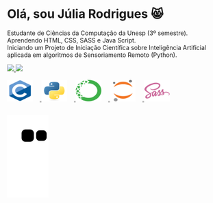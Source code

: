 <h1 align="left">Olá, sou Júlia Rodrigues 😸 </h1> 

Estudante de Ciências da Computação da Unesp (3º semestre).
<br>Aprendendo HTML, CSS, SASS e Java Script.
<br>Iniciando um Projeto de Iniciação Científica sobre Inteligência Artificial aplicada em algoritmos de Sensoriamento Remoto (Python).

<div>
  <a href="https://github.com/deigo-lps">
  <img height="180em" src="https://github-readme-stats.vercel.app/api?username=juliarmn&show_icons=true&theme=bear&include_all_commits=true&count_private=true"/>
  <img height="180em" src="https://github-readme-stats.vercel.app/api/top-langs/?username=juliarmn&layout=compact&langs_count=7&theme=bear"/>
 </div>
  
  <br>
  
  <div style="display: inline_block">
    
   <img style="padding:0 1rem 0 0" height="50" width="60" src="https://raw.githubusercontent.com/devicons/devicon/master/icons/c/c-original.svg">
   <img style="padding:0 1rem 0 0" height="50" width="60" src="https://raw.githubusercontent.com/devicons/devicon/master/icons/python/python-original.svg">
   <img style="padding:0 1rem 0 0" height="50" width="60" src="https://raw.githubusercontent.com/devicons/devicon/master/icons/anaconda/anaconda-original.svg">
    <img style="padding:0 1rem 0 0" height="50" width="60" src="https://raw.githubusercontent.com/devicons/devicon/master/icons/jupyter/jupyter-original.svg">
     <img style="padding:0 1rem 0 0" height="50" width="60" src="https://raw.githubusercontent.com/devicons/devicon/master/icons/sass/sass-original.svg">

  </div>

  ##
  
![Snake animation](https://github.com/juliarmn/juliarmn/blob/output/github-contribution-grid-snake.svg)
<!---
juliarmn/juliarmn is a ✨ special ✨ repository because its `README.md` (this file) appears on your GitHub profile.
You can click the Preview link to take a look at your changes.
--->
